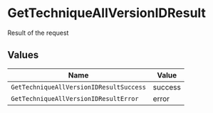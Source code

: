 # GetTechniqueAllVersionIDResult

Result of the request


## Values

| Name                                    | Value                                   |
| --------------------------------------- | --------------------------------------- |
| `GetTechniqueAllVersionIDResultSuccess` | success                                 |
| `GetTechniqueAllVersionIDResultError`   | error                                   |